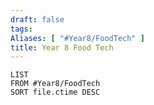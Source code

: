 ```yaml
---
draft: false
tags:
Aliases: [ "#Year8/FoodTech" ]
title: Year 8 Food Tech
---
```

```dataview
LIST
FROM #Year8/FoodTech 
SORT file.ctime DESC
```
